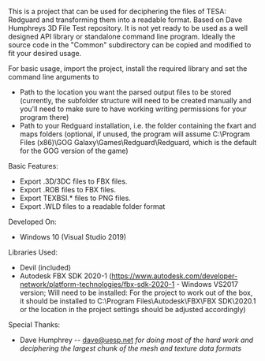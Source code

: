 This is a project that can be used for deciphering the files of TESA: Redguard and transforming them into a readable format. Based on Dave Humphreys 3D File Test repository. It is not 
yet ready to be used as a well designed API library or standalone command line program. Ideally the source code in the "Common" subdirectory can be copied and modified to fit your desired usage.

For basic usage, import the project, install the required library and set the command line arguments to
* Path to the location you want the parsed output files to be stored (currently, the subfolder structure will need to be created manually and you'll need to make sure to have working writing permissions for your program there)
* Path to your Redguard installation, i.e. the folder containing the fxart and maps folders (optional, if unused, the program will assume C:\Program Files (x86)\GOG Galaxy\Games\Redguard\Redguard\, which is the default for the GOG version of the game)


Basic Features:
* Export .3D/3DC files to FBX files.
* Export .ROB files to FBX files.
* Export TEXBSI.* files to PNG files.
* Export .WLD files to a readable folder format

Developed On:
* Windows 10 (Visual Studio 2019)

Libraries Used:
* Devil (included)
* Autodesk FBX SDK 2020-1 (https://www.autodesk.com/developer-network/platform-technologies/fbx-sdk-2020-1 - Windows VS2017 version; Will need to be installed: For the project to work out of the box, it should be installed to C:\Program Files\Autodesk\FBX\FBX SDK\2020.1 or the location in the project settings should be adjusted accordingly)
	     
Special Thanks:
 * Dave Humphrey -- dave@uesp.net _for doing most of the hard work and deciphering the largest chunk of the mesh and texture data formats_
